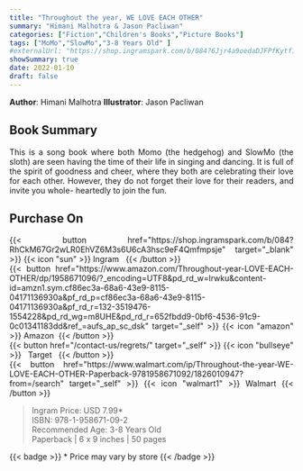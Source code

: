 ```yaml
---
title: "Throughout the year, WE LOVE EACH OTHER"
summary: "Himani Malhotra & Jason Pacliwan"
categories: ["Fiction","Children's Books","Picture Books"]
tags: ["MoMo","SlowMo","3-8 Years Old" ]
#externalUrl: "https://shop.ingramspark.com/b/084?6Jjr4a9oedaDJFPfKytf1LvKUUDUXW5AIJUdB7cwUpO"
showSummary: true
date: 2022-01-10
draft: false
---
```

<div class="flex flex-wrap">

**Author**:&nbsp;Himani&nbsp;Malhotra **Illustrator**:&nbsp;Jason&nbsp;Pacliwan

<div align="justify">

## Book Summary
This is a song book where both Momo (the hedgehog) and SlowMo (the sloth) are seen having the time of their life in singing and dancing. It is full of the spirit of goodness and cheer, where they both are celebrating their love for each other. However, they do not forget their love for their readers, and invite you whole- heartedly to join the fun.

## Purchase  On

<div class="flex flex-wrap">

<div>
<div class=" mt-3 ">
{{< button href="https://shop.ingramspark.com/b/084?RhCkM67Gr2wLR0EhVZ6M3s6U6cA3hsc9eF4Qmfmpsje" target="_blank" >}}
{{< icon "sun" >}}&nbsp;Ingram&nbsp;&nbsp;
{{< /button >}}
</div>
<div class=" mt-3 ">
{{< button href="https://www.amazon.com/Throughout-year-LOVE-EACH-OTHER/dp/1958671096/?_encoding=UTF8&pd_rd_w=lrwku&content-id=amzn1.sym.cf86ec3a-68a6-43e9-8115-04171136930a&pf_rd_p=cf86ec3a-68a6-43e9-8115-04171136930a&pf_rd_r=132-3519476-1554228&pd_rd_wg=m8UHE&pd_rd_r=652fbdd9-0bf6-4536-91c9-0c01341183dd&ref_=aufs_ap_sc_dsk" target="_self" >}}
{{< icon "amazon" >}} Amazon&nbsp;
{{< /button >}}
</div>
</div>
<div>
<div class=" mt-3 ">
{{< button href="/contact-us/regrets/" target="_self" >}}
{{< icon "bullseye" >}} &nbsp;&nbsp;Target&nbsp;&nbsp;
{{< /button >}}
</div>
<div class=" mt-3 ">
{{< button href="https://www.walmart.com/ip/Throughout-the-year-WE-LOVE-EACH-OTHER-Paperback-9781958671092/1826010947?from=/search" target="_self" >}}
{{< icon "walmart1" >}} Walmart
{{< /button >}}
</div>
</div>
</div>



> Ingram Price: USD 7.99* <br>
> ISBN: 978-1-958671-09-2 <br>
> Recommended Age: 3-8 Years Old <br> 
> Paperback | 6 x 9 inches | 50 pages 

{{< badge >}}  * Price may vary by store {{< /badge >}}

</div>

</div>

